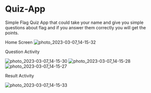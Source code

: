 # Quiz-App
Simple Flag Quiz App that could take your name and give you simple questions about flag and if you answer them correctly you will get the points.

Home Screen
![photo_2023-03-07_14-15-32](https://user-images.githubusercontent.com/127086004/223370244-afb67525-7d4d-4d20-b432-faef45cc0934.jpg)

Question Activity

![photo_2023-03-07_14-15-30](https://user-images.githubusercontent.com/127086004/223370638-978ad500-0167-4e07-bb8f-c1587d86cb40.jpg)
![photo_2023-03-07_14-15-28](https://user-images.githubusercontent.com/127086004/223370718-5172db7e-87b9-47c6-b445-5cd5760185fe.jpg)
![photo_2023-03-07_14-15-27](https://user-images.githubusercontent.com/127086004/223370733-3e282299-4f89-4038-b3ef-7e421cc590f0.jpg)

Result Activity

![photo_2023-03-07_14-15-33](https://user-images.githubusercontent.com/127086004/223370790-2fecca33-9509-4d64-973c-960c818b0ef0.jpg)
